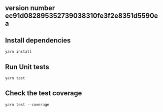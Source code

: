 ## version number ec91d082895352739038310fe3f2e8351d5590ea

## Install dependencies

`yarn install`

## Run Unit tests

`yarn test`

## Check the test coverage

`yarn test --coverage`
